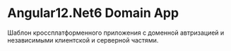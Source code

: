 # Angular12.Net6 Domain App

Шаблон кроссплатформенного приложения с доменной автризацией и независимыми клиентской и серверной частями.
